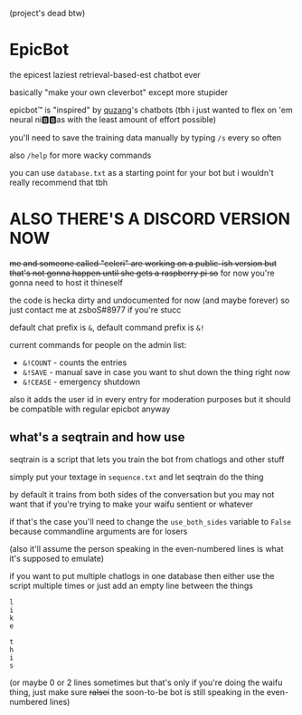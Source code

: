 (project's dead btw)

# EpicBot
the epicest laziest retrieval-based-est chatbot ever

basically "make your own cleverbot" except more stupider

epicbot™ is "inspired" by [quzang](https://www.reddit.com/r/quzang/)'s chatbots (tbh i just wanted to flex on 'em neural ni:b::b:as with the least amount of effort possible)

you'll need to save the training data manually by typing `/s` every so often

also `/help` for more wacky commands

you can use `database.txt` as a starting point for your bot but i wouldn't really recommend that tbh

# ALSO THERE'S A DISCORD VERSION NOW
~~me and someone called "celeri" are working on a public-ish version but that's not gonna happen until she gets a raspberry pi so~~ for now you're gonna need to host it thineself

the code is hecka dirty and undocumented for now (and maybe forever) so just contact me at zsboS#8977 if you're stucc

default chat prefix is `&`, default command prefix is `&!`

current commands for people on the admin list:
- `&!COUNT` - counts the entries
- `&!SAVE` - manual save in case you want to shut down the thing right now
- `&!CEASE` - emergency shutdown

also it adds the user id in every entry for moderation purposes but it should be compatible with regular epicbot anyway

## what's a seqtrain and how use
seqtrain is a script that lets you train the bot from chatlogs and other stuff

simply put your textage in `sequence.txt` and let seqtrain do the thing

by default it trains from both sides of the conversation but you may not want that if you're trying to make your waifu sentient or whatever

if that's the case you'll need to change the `use_both_sides` variable to `False` because commandline arguments are for losers

(also it'll assume the person speaking in the even-numbered lines is what it's supposed to emulate)

if you want to put multiple chatlogs in one database then either use the script multiple times or just add an empty line between the things

```
l
i
k
e

t
h
i
s
```

(or maybe 0 or 2 lines sometimes but that's only if you're doing the waifu thing, just make sure ~~ralsei~~ the soon-to-be bot is still speaking in the even-numbered lines)
